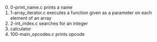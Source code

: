 0. 0-print_name.c prints a name
1. 1-array_iterator.c executes a function given as a parameter on each element of an array
2. 2-int_index.c searches for an integer
3. calculator
4. 100-main_opcodes.c prints opcode
